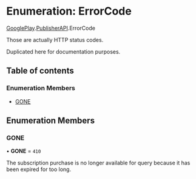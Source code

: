 # Enumeration: ErrorCode

[GooglePlay](../modules/CdvPurchase.GooglePlay.md).[PublisherAPI](../modules/CdvPurchase.GooglePlay.PublisherAPI.md).ErrorCode

Those are actually HTTP status codes.

Duplicated here for documentation purposes.

## Table of contents

### Enumeration Members

- [GONE](CdvPurchase.GooglePlay.PublisherAPI.ErrorCode.md#gone)

## Enumeration Members

### GONE

• **GONE** = ``410``

The subscription purchase is no longer available for query because it has been expired for too long.
